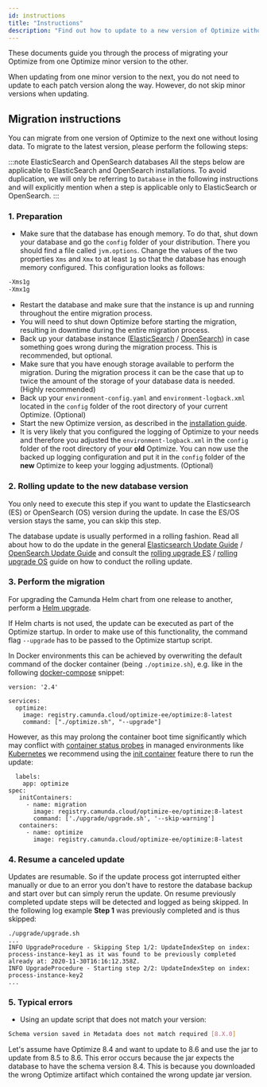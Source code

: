 ```yaml
---
id: instructions
title: "Instructions"
description: "Find out how to update to a new version of Optimize without losing your reports and dashboards."
---
```


These documents guide you through the process of migrating your Optimize from one Optimize minor version to the other.

When updating from one minor version to the next, you do not need to update to each patch version along the way. However, do not skip minor versions when updating.

## Migration instructions

You can migrate from one version of Optimize to the next one without losing data. To migrate to the latest version, please perform the following steps:

:::note ElasticSearch and OpenSearch databases
All the steps below are applicable to ElasticSearch and OpenSearch installations. To avoid duplication, we will only be referring to `Database` in the following instructions and will explicitly mention when a step is applicable only to ElasticSearch or OpenSearch.
:::

### 1. Preparation

- Make sure that the database has enough memory. To do that, shut down your database and go the `config` folder of your distribution. There you should find a file called `jvm.options`. Change the values of the two properties `Xms` and `Xmx` to at least `1g` so that the database has enough memory configured. This configuration looks as follows:

```bash
-Xms1g
-Xmx1g
```

- Restart the database and make sure that the instance is up and running throughout the entire migration process.
- You will need to shut down Optimize before starting the migration, resulting in downtime during the entire migration process.
- Back up your database instance ([ElasticSearch](https://www.elastic.co/guide/en/elasticsearch/reference/current/modules-snapshots.html) / [OpenSearch](https://opensearch.org/docs/latest/tuning-your-cluster/availability-and-recovery/snapshots/snapshot-restore/)) in case something goes wrong during the migration process. This is recommended, but optional.
- Make sure that you have enough storage available to perform the migration. During the migration process it can be the case that up to twice the amount of the storage of your database data is needed. (Highly recommended)
- Back up your `environment-config.yaml` and `environment-logback.xml` located in the `config` folder of the root directory of your current Optimize. (Optional)
- Start the new Optimize version, as described in the [installation guide](../../overview.md).
- It is very likely that you configured the logging of Optimize to your needs and therefore you adjusted the `environment-logback.xml` in the `config` folder of the root directory of your **old** Optimize. You can now use the backed up logging configuration and put it in the `config` folder of the **new** Optimize to keep your logging adjustments. (Optional)

### 2. Rolling update to the new database version

You only need to execute this step if you want to update the Elasticsearch (ES) or OpenSearch (OS) version during the update. In case the ES/OS version stays the same, you can skip this step.

The database update is usually performed in a rolling fashion. Read all about how to do the update in the general [Elasticsearch Update Guide](https://www.elastic.co/guide/en/elasticsearch/reference/current/setup-upgrade.html) / [OpenSearch Update Guide](https://opensearch.org/docs/latest/install-and-configure/upgrade-opensearch/index/) and consult the [rolling upgrade ES](https://www.elastic.co/guide/en/elasticsearch/reference/current/rolling-upgrades.html) / [rolling upgrade OS](https://opensearch.org/docs/2.17/install-and-configure/upgrade-opensearch/rolling-upgrade/) guide on how to conduct the rolling update.

### 3. Perform the migration

For upgrading the Camunda Helm chart from one release to another, perform a [Helm upgrade](/self-managed/deployment/helm/upgrade/index.md).

If Helm charts is not used, the update can be executed as part of the Optimize startup. In order to make use of this functionality, the command flag `--upgrade` has to be passed to the Optimize startup script.

In Docker environments this can be achieved by overwriting the default command of the docker container (being `./optimize.sh`), e.g. like in the following [docker-compose](https://docs.docker.com/compose/) snippet:

```
version: '2.4'

services:
  optimize:
    image: registry.camunda.cloud/optimize-ee/optimize:8-latest
    command: ["./optimize.sh", "--upgrade"]
```

However, as this may prolong the container boot time significantly which may conflict with [container status probes](https://kubernetes.io/docs/tasks/configure-pod-container/configure-liveness-readiness-startup-probes/) in managed environments like [Kubernetes](https://kubernetes.io/) we recommend using the [init container](https://kubernetes.io/docs/concepts/workloads/pods/init-containers/) feature there to run the update:

```
  labels:
    app: optimize
spec:
   initContainers:
     - name: migration
       image: registry.camunda.cloud/optimize-ee/optimize:8-latest
       command: ['./upgrade/upgrade.sh', '--skip-warning']
   containers:
     - name: optimize
       image: registry.camunda.cloud/optimize-ee/optimize:8-latest
```

### 4. Resume a canceled update

Updates are resumable. So if the update process got interrupted either manually or due to an error you don't have to restore the database backup and start over but can simply rerun the update. On resume previously completed update steps will be detected and logged as being skipped. In the following log example **Step 1** was previously completed and is thus skipped:

```
./upgrade/upgrade.sh
...
INFO UpgradeProcedure - Skipping Step 1/2: UpdateIndexStep on index: process-instance-key1 as it was found to be previously completed already at: 2020-11-30T16:16:12.358Z.
INFO UpgradeProcedure - Starting step 2/2: UpdateIndexStep on index: process-instance-key2
...
```

### 5. Typical errors

- Using an update script that does not match your version:

```bash
Schema version saved in Metadata does not match required [8.X.0]
```

Let's assume have Optimize 8.4 and want to update to 8.6 and use the jar to update from 8.5 to 8.6. This error occurs because the jar expects the database to have the schema version 8.4. This is because you downloaded the wrong Optimize artifact which contained the wrong update jar version.
